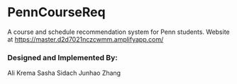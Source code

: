 # PennCourseReq

A course and schedule recommendation system for Penn students. Website at https://master.d2d7021nczcwmm.amplifyapp.com/

### Designed and Implemented By:

Ali Krema
Sasha Sidach
Junhao Zhang
